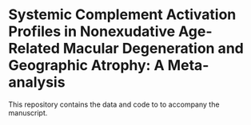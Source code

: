 # Systemic Complement Activation Profiles in Nonexudative Age-Related Macular Degeneration and Geographic Atrophy: A Meta-analysis

This repository contains the data and code to to accompany the manuscript.
